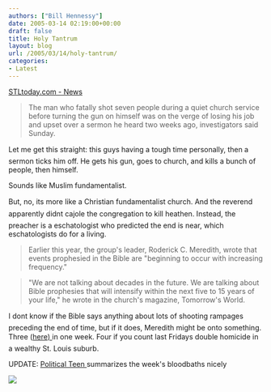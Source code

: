 ```yaml
---
authors: ["Bill Hennessy"]
date: 2005-03-14 02:19:00+00:00
draft: false
title: Holy Tantrum
layout: blog
url: /2005/03/14/holy-tantrum/
categories:
- Latest
---
```


[STLtoday.com - News](https://hosted.ap.org/dynamic/stories/H/HOTEL_SHOOTING?SITE=MOSTP&SECTION=US)




> 

> 
> The man who fatally shot seven people during a quiet church service before turning the gun on himself was on the verge of losing his job and upset over a sermon he heard two weeks ago, investigators said Sunday.
> 
> 




Let me get this straight: this guys having a tough time personally, then a sermon ticks him off. He gets his gun, goes to church, and kills a bunch of people, then himself.




Sounds like Muslim fundamentalist.




But, no, its more like a Christian fundamentalist church. And the reverend apparently didnt cajole the congregation to kill heathen. Instead, the preacher is a eschatologist who predicted the end is near, which eschatologists do for a living. 




> 

> 
> Earlier this year, the group's leader, Roderick C. Meredith, wrote that events prophesied in the Bible are "beginning to occur with increasing frequency."
> 
> 

> 
> "We are not talking about decades in the future. We are talking about Bible prophesies that will intensify within the next five to 15 years of your life," he wrote in the church's magazine, Tomorrow's World.
> 
> 




I dont know if the Bible says anything about lots of shooting rampages preceding the end of time, but if it does, Meredith might be onto something. Three ([here) ](https://michellemalkin.com/archives/001765.htm)in one week. Four if you count last Fridays double homicide in a wealthy St. Louis suburb.




UPDATE: [Political Teen ](https://www.thepoliticalteen.net/archives/2005/03/big_news_roundu.php)summarizes the week's bloodbaths nicely




![](https://blog.billhennessy.com/aggbug.aspx?PostID=1351)


